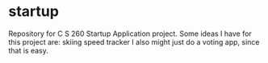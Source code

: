 # startup
Repository for C S 260 Startup Application project.
Some ideas I have for this project are: skiing speed tracker
I also might just do a voting app, since that is easy.
